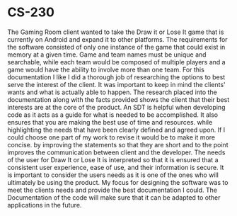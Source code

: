 # CS-230

The Gaming Room client wanted to take the Draw it or Lose It game that is currently on Android and expand it to other platforms. The requirements for the software consisted of only one instance of the game that could exist in memory at a given time. Game and team names must be unique and searchable, while each team would be composed of multiple players and a game would have the ability to involve more than one team.
For this documentation I like I did a thorough job of researching the options to best serve the interest of the client. It was important to keep in mind the clients' wants and what is actually able to happen. The research placed into the documentation along with the facts provided shows the client that their best interests are at the core of the product. 
An SDT is helpful when developing code as it acts as a guide for what is needed to be accomplished. It also ensures that you are making the best use of time and resources. while highlighting the needs that have been clearly defined and agreed upon.
If I could choose one part of my work to revise it would be to make it more concise. by improving the statements so that they are short and to the point improves the communication between client and the developer. 
The needs of the user for Draw It or Lose It is interpreted so that it is ensured that a consistent user experience, ease of use, and their information is secure. It is important to consider the users needs as it is one of the ones who will ultimately be using the product. 
My focus for designing the software was to meet the clients needs and provide the best documentation I could. The Documentation of the code will make sure that it can be adapted to other applications in the future. 

